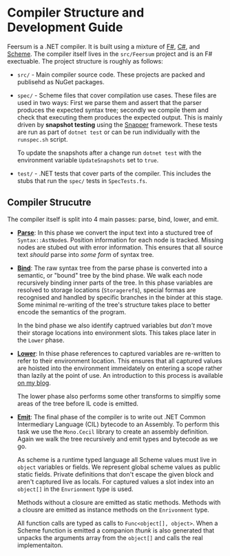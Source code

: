 # Compiler Structure and Development Guide

Feersum is a .NET compiler. It is built using a mixture of [F#][], [C#][], and
[Scheme][]. The compiler itself lives in the `src/Feersum` project and is an F#
exectuable. The project structure is roughly as follows:

 * `src/` - Main compiler source code. These projects are packed and publisehd
    as NuGet packages.
 * `spec/` - Scheme files that cover compilation use cases. These files are used
    in two ways: First we parse them and assert that the parser produces the
    expected syntax tree; secondly we compile them and check that executing them
    produces the expected output. This is mainly driven by **snapshot testing**
    using the [Snapper][] framework. These tests are run as part of `dotnet test`
    or can be run individually with the `runspec.sh` script.
    
    To update the snapshots after a change run `dotnet test` with the environment
    variable `UpdateSnapshots` set to `true`.
 * `test/` - .NET tests that cover parts of the compiler. This includes the
    stubs that run the `spec/` tests in `SpecTests.fs`.

## Compiler Strucutre

The compiler itself is split into 4 main passes: parse, bind, lower, and emit.

 * [**Parse**][]: In this phase we convert the input text into a stuctured tree of
   `Syntax::AstNode`s. Position information for each node is tracked. Missing
   nodes are stubed out with error information. This ensures that all source
   text _should_ parse into _some form_ of syntax tree.
 * [**Bind**][]: The raw syntax tree from the parse phase is converted into a
   semantic, or "bound" tree by the bind phase. We walk each node recursively
   binding inner parts of the tree. In this phase variables are resolved to
   storage locations (`Storageref`s), special formas are recognised and handled
   by specific branches in the binder at this stage. Some minimal re-writing of
   the tree's structure takes place to better encode the semantics of the
   program.

   In the bind phase we also identify captrued variables but _don't_ move their
   storage locations into environment slots. This takes place later in the
   `Lower` phase.
 * [**Lower**][]: In thise phase references to captured variables are re-written
   to refer to their environment location. This ensures that all captured values
   are hoisted into the environment immeidately on entering a scope rather than
   lazily at the point of use. An introduction to this process is available [on
   my blog][captivating].

   The lower phase also performs some other transforms to simplfiy some areas of
   the tree before IL code is emitted.
 * [**Emit**][]: The final phase of the compiler is to write out .NET Common
   Intermediary Language (CIL) bytecode to an Assembly. To perform this task we
   use the `Mono.Cecil` library to create an assembly definition. Again we walk
   the tree recursively and emit types and bytecode as we go.

   As scheme is a runtime typed language all Scheme values must live in `object`
   variables or fields. We represent global scheme values as public static
   fields. Private definitions that don't escape the given block and aren't
   captured live as locals. For captured values a slot index into an `object[]`
   in the `Envrionment` type is used.

   Methods without a closure are emitted as static methods. Methods with a
   clousre are emitted as instance methods on the `Enrivonment` type.

   All function calls are typed as calls to `Func<object[], object>`. When a
   Scheme function is emitted a companion *thunk* is also generated that unpacks
   the arguments array from the `object[]` and calls the real implementaiton.

 [F#]: https://docs.microsoft.com/en-gb/dotnet/fsharp/
 [C#]: https://docs.microsoft.com/en-gb/dotnet/csharp/
 [Scheme]: https://schemers.org/
 [Snapper]: https://theramis.github.io/Snapper/#/
 [**Parse**]: https://github.com/iwillspeak/feersum/blob/main/src/Feersum/Syntax.fs
 [**Bind**]: https://github.com/iwillspeak/feersum/blob/main/src/Feersum/Bind.fs
 [**Lower**]: https://github.com/iwillspeak/feersum/blob/main/src/Feersum/Lower.fs
 [**Emit**]: https://github.com/iwillspeak/feersum/blob/main/src/Feersum/Compile.fs
 [captivating]: https://willspeak.me/2020/09/06/a-captivating-resolution.html
